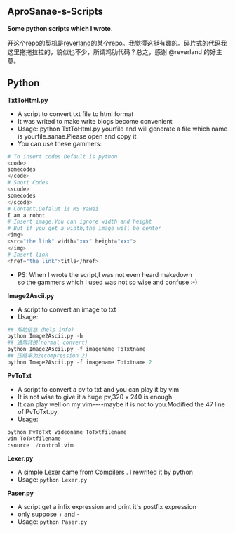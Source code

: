 AproSanae-s-Scripts
-------------------

__Some python scripts which I wrote.__


开这个repo的契机是[reverland](https://github.com/reverland)的某个repo。我觉得这挺有趣的。碎片式的代码我这里拖拖拉拉的，貌似也不少，所谓鸡肋代码？总之，感谢 @reverland 的好主意。

## Python

**TxtToHtml.py**
* A script to convert txt file to html format
* It was writed to make write blogs become convenient
* Usage: python TxtToHtml.py yourfile and will generate a file which name is yourfile.sanae.Please open and copy it
* You can use these gammers:  

```python
# To insert codes.Default is python
<code>
somecodes
</code>
# Short Codes
<scode>
somecodes
</scode>
# Content.Defalut is MS YaHei
I am a robot
# Insert image.You can ignore width and height
# But if you get a width,the image will be center
<img>
<src="the link" width="xxx" height="xxx">
</img>
# Insert link
<href="the link">title</href>
```

* PS: When I wrote the script,I was not even heard makedown  
  so the gammers which I used was not so wise and confuse :-)


**Image2Ascii.py**
* A script to convert an image to txt
* Usage:

```python
## 帮助信息（help info)
python Image2Ascii.py -h
## 通常转换(normal convert)
python Image2Ascii.py -f imagename ToTxtname
## 压缩率为2(compression 2)
python Image2Ascii.py -f imagename Totxtname 2
```

**PvToTxt**
* A script to convert a pv to txt and you can play it by vim
* It is not wise to give it a huge pv,320 x 240 is enough
* It can play well on my vim----maybe it is not to you.Modified the 47 line of PvToTxt.py.
* Usage:

```python
python PvToTxt videoname ToTxtfilename
vim ToTxtfilename
:source ./control.vim
```

**Lexer.py**
* A simple Lexer came from Compilers . I rewrited it by python
* Usage:
`python Lexer.py`

**Paser.py**
* A script get a infix expression and print it's postfix expression
* only suppose + and -
* Usage:
`python Paser.py`
